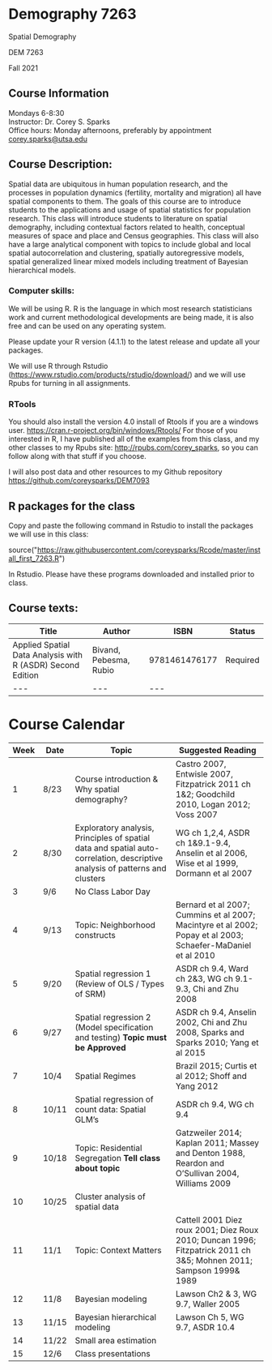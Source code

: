 # Demography 7263
Spatial Demography

DEM 7263

Fall 2021

## Course Information
Mondays 6-8:30  
Instructor: Dr. Corey S. Sparks  
Office hours:  Monday afternoons, preferably by appointment  
corey.sparks@utsa.edu  

## Course Description:
Spatial data are ubiquitous in human population research, and the processes in population dynamics (fertility, mortality and migration) all have spatial components to them.  The goals of this course are to introduce students to the applications and usage of spatial statistics for population research.  This class will introduce students to literature on spatial demography, including contextual factors related to health, conceptual measures of space and place and Census geographies. This class will also have a large analytical component with topics to include global and local spatial autocorrelation and clustering, spatially autoregressive models, spatial generalized linear mixed models including treatment of Bayesian hierarchical models.
  

### Computer skills:
We will be using R. R is the language in which most research statisticians work and current methodological developments are being made, it is also free and can be used on any operating system. 

Please update your R version (4.1.1) to the latest release and update all your packages.

We will use R through Rstudio (https://www.rstudio.com/products/rstudio/download/) and we will use Rpubs for turning in all assignments.

### RTools
You should also install the version 4.0 install of Rtools if you are a windows user.
https://cran.r-project.org/bin/windows/Rtools/
For those of you interested in R, I have published all of the examples from this class, and my other classes to my Rpubs site: http://rpubs.com/corey_sparks, so you can follow along with that stuff if you choose.

I will also post data and other resources to my Github repository https://github.com/coreysparks/DEM7093 

## R packages for the class
Copy and paste the following command in Rstudio to install the packages we will use in this class:

source("https://raw.githubusercontent.com/coreysparks/Rcode/master/install_first_7263.R") 

In Rstudio. Please have these programs downloaded and installed prior to class.

## Course texts:
| **Title** | **Author** | **ISBN**| **Status** |
| --- | --- | --- | --- |
| Applied Spatial Data Analysis with R (ASDR) Second Edition | Bivand, Pebesma, Rubio | 9781461476177 | Required |
| --- | --- | --- |

# Course Calendar
| **Week** | **Date** | **Topic** | **Suggested Reading** |
| --- | --- | --- | --- |
| 1 | 8/23 | Course introduction & Why spatial demography? |Castro 2007, Entwisle 2007, Fitzpatrick 2011 ch 1&2; Goodchild 2010, Logan 2012; Voss 2007 |
| 2 | 8/30 | Exploratory analysis, Principles of spatial data and spatial auto-correlation, descriptive analysis of patterns and clusters  |  WG ch 1,2,4, ASDR ch 1&9.1-9.4, Anselin et al 2006, Wise et al 1999, Dormann et al 2007 |
| 3 | 9/6 | No Class Labor Day |  |
| 4 | 9/13 | Topic: Neighborhood constructs | Bernard et al 2007; Cummins et al 2007; Macintyre et al 2002; Popay et al 2003; Schaefer-MaDaniel et al 2010 |
| 5 | 9/20 | Spatial regression 1 (Review of OLS / Types of SRM) | ASDR ch 9.4, Ward ch 2&3, WG ch 9.1-9.3, Chi and Zhu 2008 |
| 6 | 9/27 | Spatial regression 2 (Model specification and testing) **Topic must be Approved** | ASDR ch 9.4, Anselin 2002, Chi and Zhu 2008, Sparks and Sparks 2010; Yang et al 2015 |
| 7 | 10/4 | Spatial Regimes |   Brazil 2015; Curtis et al 2012; Shoff and Yang 2012 |
| 8 | 10/11 | Spatial regression of count data: Spatial GLM’s | ASDR ch 9.4, WG ch 9.4 |
| 9 | 10/18 | Topic: Residential Segregation **Tell class about topic**  | Gatzweiler 2014; Kaplan 2011; Massey and Denton 1988, Reardon and O’Sullivan 2004, Williams 2009 |
| 10 | 10/25 | Cluster analysis of spatial data |  |
| 11 | 11/1 | Topic: Context Matters | Cattell 2001 Diez roux 2001; Diez Roux 2010; Duncan 1996; Fitzpatrick 2011 ch 3&5; Mohnen 2011; Sampson 1999& 1989 |
| 12 | 11/8 | Bayesian modeling | Lawson Ch2 & 3, WG 9.7, Waller 2005 |
| 13 | 11/15 | Bayesian hierarchical modeling | Lawson Ch 5, WG 9.7, ASDR 10.4 |
| 14 | 11/22 | Small area estimation | |
| 15 | 12/6 |  Class presentations| |

